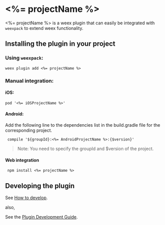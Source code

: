 # <%= projectName %>
<%= projectName %> is a weex plugin that can easily be integrated with `weexpack` to extend weex functionality.

## Installing the plugin in your project
### Using `weexpack`:
```
weex plugin add <%= projectName %>
```

### Manual integration:
#### iOS:
```
pod '<%= iOSProjectName %>'
```

#### Android:
Add the following line to the dependencies list in the build.gradle file for the corresponding project.
```
 compile '${groupId}:<%= AndroidProjectName %>:{$version}'
```
> Note: You need to specify the groupId and $version of the project.

#### Web integration
```
 npm install <%= projectName %>
```

## Developing the plugin

See [How to develop](./doc/how-to-develop.md).

also,

See the [Plugin Development Guide](https://weex.apache.org/guide/create-a-plugin.html).